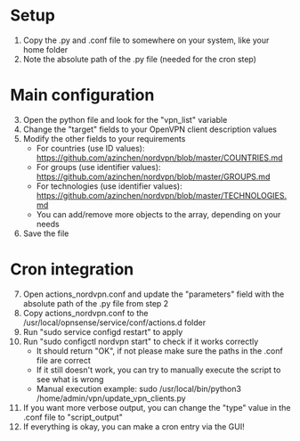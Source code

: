 # Setup
1. Copy the .py and .conf file to somewhere on your system, like your home folder
2. Note the absolute path of the .py file (needed for the cron step)

# Main configuration
3. Open the python file and look for the "vpn_list" variable
4. Change the "target" fields to your OpenVPN client description values
5. Modify the other fields to your requirements
     - For countries (use ID values): https://github.com/azinchen/nordvpn/blob/master/COUNTRIES.md 
     - For groups (use identifier values): https://github.com/azinchen/nordvpn/blob/master/GROUPS.md
     - For technologies (use identifier values): https://github.com/azinchen/nordvpn/blob/master/TECHNOLOGIES.md
     - You can add/remove more objects to the array, depending on your needs
6. Save the file

# Cron integration
7. Open actions_nordvpn.conf and update the "parameters" field with the absolute path of the .py file from step 2
8. Copy actions_nordvpn.conf to the /usr/local/opnsense/service/conf/actions.d folder
9. Run "sudo service configd restart" to apply
10. Run "sudo configctl nordvpn start" to check if it works correctly
     - It should return "OK", if not please make sure the paths in the .conf file are correct
     - If it still doesn't work, you can try to manually execute the script to see what is wrong
     - Manual execution example: sudo /usr/local/bin/python3 /home/admin/vpn/update_vpn_clients.py
11. If you want more verbose output, you can change the "type" value in the .conf file to "script_output"
12. If everything is okay, you can make a cron entry via the GUI!